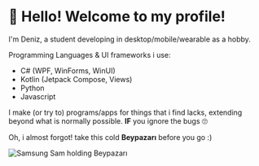 # 👋 Hello! Welcome to my profile!

I'm Deniz, a student developing in desktop/mobile/wearable as a hobby.

Programming Languages & UI frameworks i use:
- C# (WPF, WinForms, WinUI)
- Kotlin (Jetpack Compose, Views)
- Python
- Javascript

I make (or try to) programs/apps for things that i find lacks, extending beyond what is normally possible. **IF** you ignore the bugs 🙄

Oh, i almost forgot! take this cold **Beypazarı** before you go :)

![Samsung Sam holding Beypazarı](https://media.discordapp.net/attachments/604433915142340707/988969177878528040/sam_beypazar.jpg?width=350&height=438)
